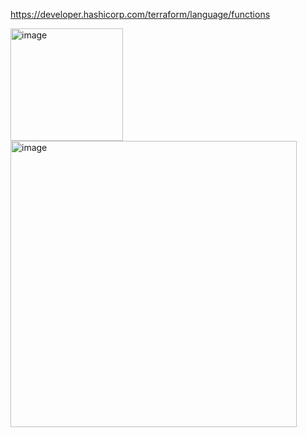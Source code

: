 https://developer.hashicorp.com/terraform/language/functions

<img width="180" alt="image" src="https://github.com/user-attachments/assets/bbf0a619-8af5-43f2-82a4-7afff9a129e7" />

<img width="458" alt="image" src="https://github.com/user-attachments/assets/161d2a94-a919-41f0-ad60-e6bdf2e64edc" />
